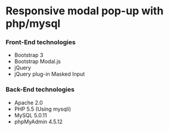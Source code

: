# Responsive modal pop-up with php/mysql

### Front-End technologies
- Bootstrap 3
- Bootstrap Modal.js
- jQuery 
- jQuery plug-in Masked Input

### Back-End technologies
- Apache 2.0
- PHP 5.5 (Using mysqli)
- MySQL 5.0.11
- phpMyAdmin 4.5.12

